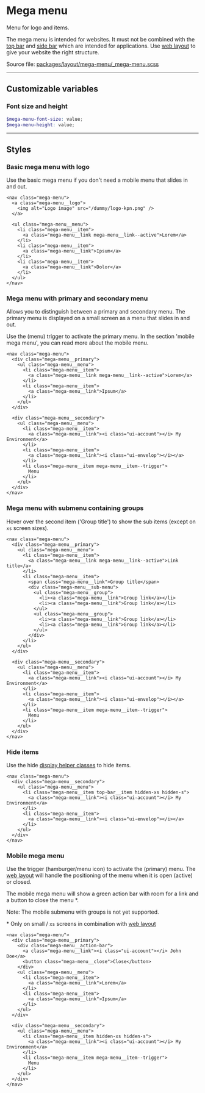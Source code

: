# Mega menu
Menu for logo and items.

The mega menu is intended for websites. It must not be combined with the [top bar](/layout/top-bar) and [side bar](/layout/side-bar) which are intended for applications. Use [web layout](/layout/web-layout) to give your website the right structure.

Source file: [packages/layout/mega-menu/_mega-menu.scss](https://github.com/kpn/kpn-style/blob/master/packages/layout/mega-menu/_mega-menu.scss)

---

## Customizable variables

### Font size and height
```scss
$mega-menu-font-size: value;
$mega-menu-height: value;
```

---

## Styles

### Basic mega menu with logo
Use the basic mega menu if you don't need a mobile menu that slides in and out.

```html*example="mega-menu"
<nav class="mega-menu">
  <a class="mega-menu__logo">
    <img alt="Logo image" src="/dummy/logo-kpn.png" />
  </a>

  <ul class="mega-menu__menu">
    <li class="mega-menu__item">
      <a class="mega-menu__link mega-menu__link--active">Lorem</a>
    </li>
    <li class="mega-menu__item">
      <a class="mega-menu__link">Ipsum</a>
    </li>    
    <li class="mega-menu__item">
      <a class="mega-menu__link">Dolor</a>
    </li>            
  </ul> 
</nav>
```

### Mega menu with primary and secondary menu
Allows you to distinguish between a primary and secondary menu. The primary menu is displayed on a small screen as a menu that slides in and out.

Use the (menu) trigger to activate the primary menu. In the section 'mobile mega menu', you can read more about the mobile menu.

```html*example="mega-menu"
<nav class="mega-menu">
  <div class="mega-menu__primary">
    <ul class="mega-menu__menu">
      <li class="mega-menu__item">
        <a class="mega-menu__link mega-menu__link--active">Lorem</a>
      </li>
      <li class="mega-menu__item">
        <a class="mega-menu__link">Ipsum</a>
      </li>               
    </ul>
  </div>

  <div class="mega-menu__secondary">
    <ul class="mega-menu__menu">
      <li class="mega-menu__item">
        <a class="mega-menu__link"><i class="ui-account"></i> My Environment</a>
      </li>
      <li class="mega-menu__item">
        <a class="mega-menu__link"><i class="ui-envelop"></i></a>
      </li>
      <li class="mega-menu__item mega-menu__item--trigger">
        Menu
      </li>                      
    </ul>  
  </div>   
</nav>
```

### Mega menu with submenu containing groups
Hover over the second item ('Group title') to show the sub items (except on `xs` screen sizes).

```html*example="mega-menu-sub-menu"
<nav class="mega-menu">
  <div class="mega-menu__primary">
    <ul class="mega-menu__menu">
      <li class="mega-menu__item">
        <a class="mega-menu__link mega-menu__link--active">Link title</a>
      </li>    
      <li class="mega-menu__item">
        <span class="mega-menu__link">Group title</span>
        <div class="mega-menu__sub-menu">
          <ul class="mega-menu__group">
            <li><a class="mega-menu__link">Group link</a></li>
            <li><a class="mega-menu__link">Group link</a></li>
          </ul> 
          <ul class="mega-menu__group">
            <li><a class="mega-menu__link">Group link</a></li>
            <li><a class="mega-menu__link">Group link</a></li>
          </ul>         
        </div>      
      </li>              
    </ul>    
  </div>  

  <div class="mega-menu__secondary">
    <ul class="mega-menu__menu">
      <li class="mega-menu__item">
        <a class="mega-menu__link"><i class="ui-account"></i> My Environment</a>
      </li>
      <li class="mega-menu__item">
        <a class="mega-menu__link"><i class="ui-envelop"></i></a>
      </li>
      <li class="mega-menu__item mega-menu__item--trigger">
        Menu
      </li>                  
    </ul>
  </div>
</nav>
```

### Hide items
Use the hide [display helper classes](/base/common) to hide items.

```html*example="mega-menu"
<nav class="mega-menu">
  <div class="mega-menu__secondary">
    <ul class="mega-menu__menu">
      <li class="mega-menu__item top-bar__item hidden-xs hidden-s">
        <a class="mega-menu__link"><i class="ui-account"></i> My Environment</a>
      </li>
      <li class="mega-menu__item">
        <a class="mega-menu__link"><i class="ui-envelop"></i></a>
      </li>                    
    </ul>  
  </div>   
</nav>
```

### Mobile mega menu
Use the trigger (hamburger/menu icon) to activate the (primary) menu. The [web layout](/layout/web-layout) will handle the positioning of the menu when it is open (active) or closed.

The mobile mega menu will show a green action bar with room for a link and a button to close the menu *.

Note: The mobile submenu with groups is not yet supported.

\* Only on small / `xs` screens in combination with [web layout](/layout/web-layout)

```html*example="mega-menu-mobile"
<nav class="mega-menu">
  <div class="mega-menu__primary">
    <div class="mega-menu__action-bar">
      <a class="mega-menu__link"><i class="ui-account"></i> John Doe</a>
      <button class="mega-menu__close">Close</button>
    </div>
    <ul class="mega-menu__menu">
      <li class="mega-menu__item">
        <a class="mega-menu__link">Lorem</a>
      </li>
      <li class="mega-menu__item">
        <a class="mega-menu__link">Ipsum</a>
      </li>               
    </ul>   
  </div>

  <div class="mega-menu__secondary">
    <ul class="mega-menu__menu">
      <li class="mega-menu__item hidden-xs hidden-s">
        <a class="mega-menu__link"><i class="ui-account"></i> My Environment</a>
      </li>
      <li class="mega-menu__item mega-menu__item--trigger">
        Menu
      </li>               
    </ul>  
  </div>   
</nav>
```
